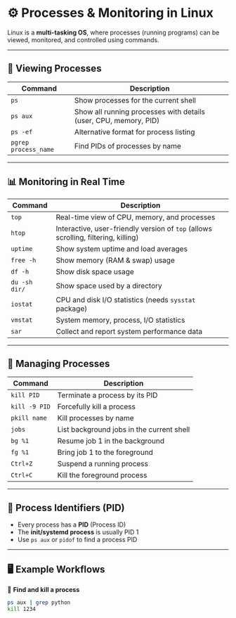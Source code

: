 # ⚙️ Processes & Monitoring in Linux

Linux is a **multi-tasking OS**, where processes (running programs) can be viewed, monitored, and controlled using commands.  

---

## 👀 Viewing Processes
| Command | Description |
|---------|-------------|
| `ps` | Show processes for the current shell |
| `ps aux` | Show all running processes with details (user, CPU, memory, PID) |
| `ps -ef` | Alternative format for process listing |
| `pgrep process_name` | Find PIDs of processes by name |

---

## 📊 Monitoring in Real Time
| Command | Description |
|---------|-------------|
| `top` | Real-time view of CPU, memory, and processes |
| `htop` | Interactive, user-friendly version of `top` (allows scrolling, filtering, killing) |
| `uptime` | Show system uptime and load averages |
| `free -h` | Show memory (RAM & swap) usage |
| `df -h` | Show disk space usage |
| `du -sh dir/` | Show space used by a directory |
| `iostat` | CPU and disk I/O statistics (needs `sysstat` package) |
| `vmstat` | System memory, process, I/O statistics |
| `sar` | Collect and report system performance data |

---

## 🔧 Managing Processes
| Command | Description |
|---------|-------------|
| `kill PID` | Terminate a process by its PID |
| `kill -9 PID` | Forcefully kill a process |
| `pkill name` | Kill processes by name |
| `jobs` | List background jobs in the current shell |
| `bg %1` | Resume job 1 in the background |
| `fg %1` | Bring job 1 to the foreground |
| `Ctrl+Z` | Suspend a running process |
| `Ctrl+C` | Kill the foreground process |

---

## 📑 Process Identifiers (PID)
- Every process has a **PID** (Process ID)  
- The **init/systemd process** is usually PID 1  
- Use `ps aux` or `pidof` to find a process PID  

---

## 🖥 Example Workflows
🔹 **Find and kill a process**
```bash
ps aux | grep python
kill 1234
